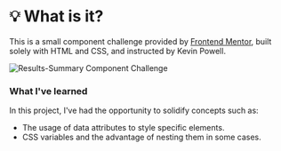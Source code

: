 # 💡 What is it?

This is a small component challenge provided by [Frontend Mentor](https://www.frontendmentor.io), built solely with HTML and CSS, and instructed by Kevin Powell.

![Results-Summary Component Challenge](https://i.imgur.com/tXJxsAf.png)

### What I've learned

In this project, I've had the opportunity to solidify concepts such as:

- The usage of data attributes to style specific elements.
- CSS variables and the advantage of nesting them in some cases.
